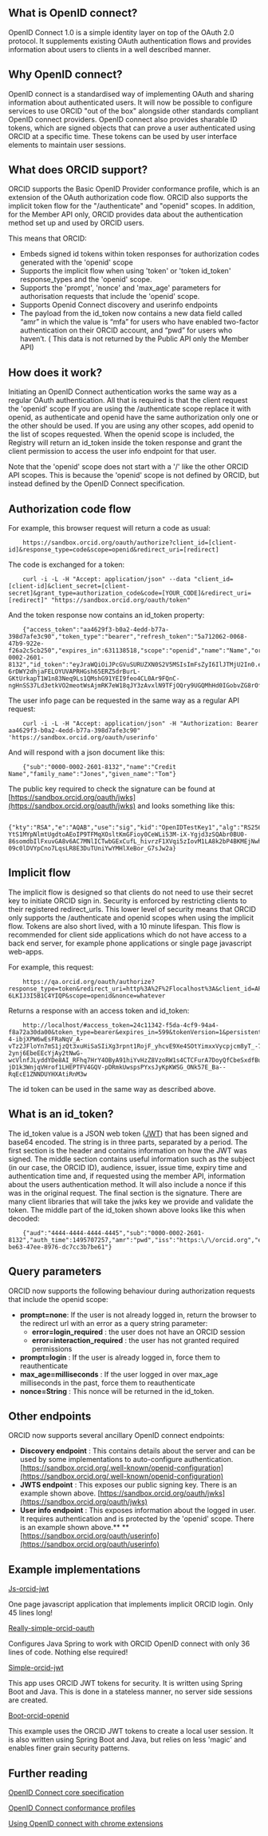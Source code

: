 ## **What is OpenID connect?** 

OpenID Connect 1.0 is a simple identity layer on top of the OAuth 2.0 protocol.  It supplements existing OAuth authentication flows and provides information about users to clients in a well described manner.  

## **Why OpenID connect?** 

OpenID connect is a standardised way of implementing OAuth and sharing information about authenticated users.  It will now be possible to configure services to use ORCID "out of the box" alongside other standards compliant OpenID connect providers.  OpenID connect also provides sharable ID tokens, which are signed objects that can prove a user authenticated using ORCID at a specific time.  These tokens can be used by user interface elements to maintain user sessions.

## **What does ORCID support?**

ORCID supports the Basic OpenID Provider conformance profile, which is an extension of the OAuth authorization code flow.   ORCID also supports the implicit token flow for the "/authenticate" and "openid" scopes. In addition, for the Member API only,  ORCID provides data about the authentication method set up and used by ORCID users.


This means that ORCID:

*   Embeds signed id tokens within token responses for authorization codes generated with the 'openid' scope
*   Supports the implicit flow when using 'token' or 'token id_token' response_types and the 'openid' scope. 
*   Supports the 'prompt', 'nonce' and 'max_age' parameters for authorisation requests that include the 'openid' scope.
*   Supports Openid Connect discovery and userinfo endpoints
*   The payload from the id_token now contains a new data field called “amr” in which the value is “mfa” for users who have enabled two-factor authentication on their ORCID account, and “pwd” for users who haven’t. ( This data is not returned by the Public API only the Member API)

## **How does it work?**

Initiating an OpenID Connect authentication works the same way as a regular OAuth authentication.  All that is required is that the client request the 'openid' scope If you are using the /authenticate scope replace it with openid, as authenticate and openid have the same authorization only one or the other should be used. If you are using any other scopes, add openid to the list of scopes requested. When the openid scope is included, the Registry will return an id_token inside the token response and grant the client permission to access the user info endpoint for that user.

Note that the 'openid' scope does not start with a '/' like the other ORCID API scopes.  This is because the 'openid' scope is not defined by ORCID, but instead defined by the OpenID Connect specification.

## **Authorization code flow**

For example, this browser request will return a code as usual:

```
    https://sandbox.orcid.org/oauth/authorize?client_id=[client-id]&response_type=code&scope=openid&redirect_uri=[redirect]
```

The code is exchanged for a token:

```
    curl -i -L -H "Accept: application/json" --data "client_id=[client-id]&client_secret=[client-secret]&grant_type=authorization_code&code=[YOUR_CODE]&redirect_uri=[redirect]" "https://sandbox.orcid.org/oauth/token"
```

And the token response now contains an id_token property:

```
    {"access_token":"aa4629f3-b0a2-4edd-b77a-398d7afe3c90","token_type":"bearer","refresh_token":"5a712062-0068-47b9-922e-f26a2c5cb250","expires_in":631138518,"scope":"openid","name":"Name","orcid":"0000-0002-2601-8132","id_token":"eyJraWQiOiJPcGVuSURUZXN0S2V5MSIsImFsZyI6IlJTMjU2In0.eyJhdWQiOiI0NDQ0LTQ0NDQtNDQ0NC00NDQ1Iiwic3ViIjoiMDAwMC0wMDAyLTI2MDEtODEzMiIsImF1dGhfdGltZSI6MTQ5NTcwNzI1NywiaXNzIjoiaHR0cHM6XC9cL29yY2lkLm9yZyIsImV4cCI6MTQ5NTcwNzg3MywiaWF0IjoxNDk1NzA3MjczLCJub25jZSI6Im4xIiwianRpIjoiZWFhNGQ1NjMtYmU2My00N2VlLTg5NzYtZGM3Y2MzYjdiZTYxIn0.Pt1wfwo7CHjYBKKgsCQiG4l3tHiDqIJ9t2PMSdBh568FK2gtPvVuuZHS-6rDWY2dhjaFELOYUVAPRHGsh65ERZ5drBurL-GKtUrkapT1W1n83Neq9Ls1QMshG91YEI9feo4CL0Ar9FQnC-ngHnSS37Ld3etkVO2meotWsAjmRK7eW18qJY3zAvxlN9TFjOQry9UGQMhHd0IGobvZG8rOfrXUJddXm7wcyK1RpgTdeZFhAfwJb1s1WQR1MUrDSIrP2BnLuAqPLPIoSRnvKP7vvZy3GkCRypaHPfEqZFq1iTZTNddlKCzrwb6bOF5HwuhE2c8CwiekAT7ku8s253fweQ"}
```

The user info page can be requested in the same way as a regular API request:

```
    curl -i -L -H "Accept: application/json" -H "Authorization: Bearer aa4629f3-b0a2-4edd-b77a-398d7afe3c90" 'https://sandbox.orcid.org/oauth/userinfo'
```

And will respond with a json document like this:

```
    {"sub":"0000-0002-2601-8132","name":"Credit Name","family_name":"Jones","given_name":"Tom"}
```

The public key required to check the signature can be found at [https://sandbox.orcid.org/oauth/jwks](https://sandbox.orcid.org/oauth/jwks) and looks something like this:

```
    {"kty":"RSA","e":"AQAB","use":"sig","kid":"OpenIDTestKey1","alg":"RS256","n":"qCtxWP2HppC8PBEXUh6b5RPECAzQS01khDwbxCSndO-YtS1MYpNlmtUgdtoAEoIP9TFMqXOsltKmGFioy0CeWLi53M-iX-Ygjd3zSQAbr0BU0-86somdbIlFxuvGA8v6AC7MNlICTwbGExCufL_hivrzF1XVqi5zIovM1LA8k2bP4BKMEjNwhGBGJ0E9KcQYv65foZr9K0C6YYJDFE6YqsHP_czvbI1ij7MfDvN5cwmHRGMGOyzDCmT_SmjoZAZ4vSXbl2wI5txIj70RLLSK4oahktb-09c0lDVYpCno7LqsLR8E3DuTUniYwYMHlXeBor_G7sJw2a}
```

## **Implicit flow**

The implicit flow is designed so that clients do not need to use their secret key to initiate ORCID sign in.  Security is enforced by restricting clients to their registered redirect_urls.  This lower level of security means that ORCID only supports the /authenticate and openid scopes when using the implicit flow.  Tokens are also short lived, with a 10 minute lifespan.  This flow is recommended for client side applications which do not have access to a back end server, for example phone applications or single page javascript web-apps.

For example, this request:

```
    https://qa.orcid.org/oauth/authorize?response_type=token&redirect_uri=http%3A%2F%2Flocalhost%3A&client_id=APP-6LKIJ3I5B1C4YIQP&scope=openid&nonce=whatever
```

Returns a response with an access token and id_token:

```
    http://localhost/#access_token=24c11342-f5da-4cf9-94a4-f8a72a30da00&token_type=bearer&expires_in=599&tokenVersion=1&persistent=false&id_token=eyJraWQiOiJxYS1vcmNpZC1vcmctcjlhZmw3cWY2aGNnN2c5bmdzenU1bnQ3Z3pmMGVhNmkiLCJhbGciOiJSUzI1NiJ9.eyJhdF9oYXNoIjoiMW52bXZBbVdwaVd0Z3ZKZW1DQmVYUSIsImF1ZCI6IkFQUC02TEtJSjNJNUIxQzRZSVFQIiwic3ViIjoiMDAwMC0wMDAyLTUwNjItMjIwOSIsImF1dGhfdGltZSI6MTUwNTk4Nzg2MiwiaXNzIjoiaHR0cHM6XC9cL29yY2lkLm9yZyIsIm5hbWUiOiJNciBDcmVkaXQgTmFtZSIsImV4cCI6MTUwNTk4ODQ2MywiZ2l2ZW5fbmFtZSI6IlRvbSIsImlhdCI6MTUwNTk4Nzg2Mywibm9uY2UiOiJ3aGF0ZXZlciIsImZhbWlseV9uYW1lIjoiRGVtIiwianRpIjoiY2U0YzlmNWUtNTBkNC00ZjhiLTliYzItMmViMTI0ZDVkNmNhIn0.hhhts2-4-ibjXPW6wEsFRaNqV_A-vTz2JFloYn7mS1jzQt3xuHiSaSIiXg3rpnt1RojF_yhcvE9Xe4SOtYimxxVycpjcm8yT_-7lUSrc46UCt9qW6gV7L7KQyKDjNl23wVwIifpRD2JSnx6WbuC0GhAxB5-2ynj6EbeEEcYjAy2tNwG-wcVlnfJLyddYDe8AI_RFhq7HrY4OByA91hiYvHzZ8VzoRW1s4CTCFurA7DoyQfCbeSxdfBuDQbjAzXuZB5-jD1k3WnjqVHrof1LHEPTFV4GQV-pDRmkUwspsPYxsJyKpKWSG_ONk57E_Ba--RqEcE1ZNNDUYHXAtiRnM3w
```

The  id token can be used in the same way as described above.

## **What is an id_token?** 

The id_token value is a JSON web token ([JWT](https://jwt.io/)) that has been signed and base64 encoded. The string is in three parts, separated by a period.  The first section is the header and contains information on how the JWT was signed.  The middle section contains useful information such as the subject (in our case, the ORCID ID), audience, issuer, issue time, expiry time and authentication time and, if requested using the member API, information about the users authentication method.  It will also include a nonce if this was in the original request.  The final section is the signature.  There are many client libraries that will take the jwks key we provide and validate the token.  The middle part of the id_token shown above looks like this when decoded:

```
    {"aud":"4444-4444-4444-4445","sub":"0000-0002-2601-8132","auth_time":1495707257,"amr":"pwd","iss":"https:\/\/orcid.org","exp":1495707873,"iat":1495707273,"nonce":"n1","jti":"eaa4d563-be63-47ee-8976-dc7cc3b7be61"}
```

## **Query parameters** 

ORCID now supports the following behaviour during authorization requests that include the openid scope:

*   **prompt=none**:  If the user is not already logged in, return the browser to the redirect url with an error as a query string parameter:
    *   **error=login_required**  : the user does not have an ORCID session
    *   **error=interaction_required** : the user has not granted required permissions
*   **prompt=login** :  If the user is already logged in, force them to reauthenticate
*   **max_age=milliseconds** :  If the user logged in over max_age milliseconds in the past, force them to reauthenticate
*   **nonce=String** :  This nonce will be returned in the id_token.

## **Other endpoints** 

ORCID now supports several ancillary OpenID connect endpoints:

*   **Discovery endpoint** : This contains details about the server and can be used by some implementations to auto-configure authentication.
[https://sandbox.orcid.org/.well-known/openid-configuration](https://sandbox.orcid.org/.well-known/openid-configuration)
*   **JWTS endpoint** : This exposes our public signing key.  There is an example shown above.
[https://sandbox.orcid.org/oauth/jwks](https://sandbox.orcid.org/oauth/jwks)
*   **User info endpoint** : This exposes information about the logged in user.  It requires authentication and is protected by the 'openid' scope.  There is an example shown above.**
**[https://sandbox.orcid.org/oauth/userinfo](https://sandbox.orcid.org/oauth/userinfo)

## **Example implementations** 

[Js-orcid-jwt](https://github.com/ORCID/orcid-spring-oauth-examples/tree/master/js-orcid-jwt)

One page javascript application that implements implicit ORCID login.  Only 45 lines long!

[Really-simple-orcid-oauth](https://github.com/ORCID/orcid-spring-oauth-examples/tree/master/really-simple-orcid-oauth)

Configures Java Spring to work with ORCID OpenID connect with only 36 lines of code.  Nothing else required!

[Simple-orcid-jwt](https://github.com/ORCID/orcid-spring-oauth-examples/tree/master/boot-orcid-jwt)

This app uses ORCID JWT tokens for security. It is written using Spring Boot and Java.  This is done in a stateless manner, no server side sessions are created.

[Boot-orcid-openid](https://github.com/ORCID/orcid-spring-oauth-examples/tree/master/boot-orcid-openid)

This example uses the ORCID JWT tokens to create a local user session.  It is also written using Spring Boot and Java, but relies on less 'magic' and enables finer grain security patterns.

## **Further reading**

[OpenID Connect core specification](http://openid.net/specs/openid-connect-core-1_0.html)

[OpenID Connect conformance profiles](http://openid.net/wordpress-content/uploads/2016/12/OpenID-Connect-Conformance-Profiles.pdf)

[Using OpenID connect with chrome extensions](https://developer.chrome.com/apps/app_identity#non)